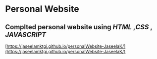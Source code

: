# Personal Website
## Complted personal website using _HTML_ ,_CSS_ , _JAVASCRIPT_
[https://jaseelamktgi.github.io/personalWebsite-JaseelaK/](https://jaseelamktgi.github.io/personalWebsite-JaseelaK/)

